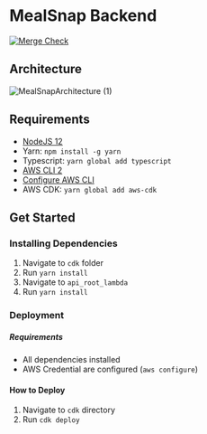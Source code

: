 # MealSnap Backend
[![Merge Check](https://github.com/CSCI-40500-77100-Spring-2021/project-10__backend/actions/workflows/merge-check.yml/badge.svg?branch=master)](https://github.com/CSCI-40500-77100-Spring-2021/project-10__backend/actions/workflows/merge-check.yml)

## Architecture
![MealSnapArchitecture (1)](https://user-images.githubusercontent.com/32821894/110406929-ffa9f700-8050-11eb-87e8-2fd47da27289.png)

## Requirements

- [NodeJS 12](https://github.com/nvm-sh/nvm)
- Yarn: `npm install -g yarn`
- Typescript: `yarn global add typescript`
- [AWS CLI 2](https://docs.aws.amazon.com/cli/latest/userguide/install-cliv2.html)
- [Configure AWS CLI](https://docs.aws.amazon.com/cli/latest/userguide/cli-configure-quickstart.html)
- AWS CDK: `yarn global add aws-cdk`

## Get Started

### Installing Dependencies

1. Navigate to `cdk` folder
2. Run `yarn install`
3. Navigate to `api_root_lambda`
4. Run `yarn install`

### Deployment

##### Requirements

- All dependencies installed
- AWS Credential are configured (`aws configure`)

#### How to Deploy

1. Navigate to `cdk` directory
2. Run `cdk deploy`
